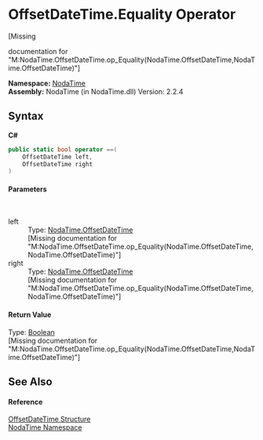 # OffsetDateTime.Equality Operator 
 

\[Missing <summary> documentation for "M:NodaTime.OffsetDateTime.op_Equality(NodaTime.OffsetDateTime,NodaTime.OffsetDateTime)"\]

**Namespace:**&nbsp;<a href="N_NodaTime">NodaTime</a><br />**Assembly:**&nbsp;NodaTime (in NodaTime.dll) Version: 2.2.4

## Syntax

**C#**<br />
``` C#
public static bool operator ==(
	OffsetDateTime left,
	OffsetDateTime right
)
```


#### Parameters
&nbsp;<dl><dt>left</dt><dd>Type: <a href="T_NodaTime_OffsetDateTime">NodaTime.OffsetDateTime</a><br />\[Missing <param name="left"/> documentation for "M:NodaTime.OffsetDateTime.op_Equality(NodaTime.OffsetDateTime,NodaTime.OffsetDateTime)"\]</dd><dt>right</dt><dd>Type: <a href="T_NodaTime_OffsetDateTime">NodaTime.OffsetDateTime</a><br />\[Missing <param name="right"/> documentation for "M:NodaTime.OffsetDateTime.op_Equality(NodaTime.OffsetDateTime,NodaTime.OffsetDateTime)"\]</dd></dl>

#### Return Value
Type: <a href="http://msdn2.microsoft.com/en-us/library/a28wyd50" target="_blank">Boolean</a><br />\[Missing <returns> documentation for "M:NodaTime.OffsetDateTime.op_Equality(NodaTime.OffsetDateTime,NodaTime.OffsetDateTime)"\]

## See Also


#### Reference
<a href="T_NodaTime_OffsetDateTime">OffsetDateTime Structure</a><br /><a href="N_NodaTime">NodaTime Namespace</a><br />